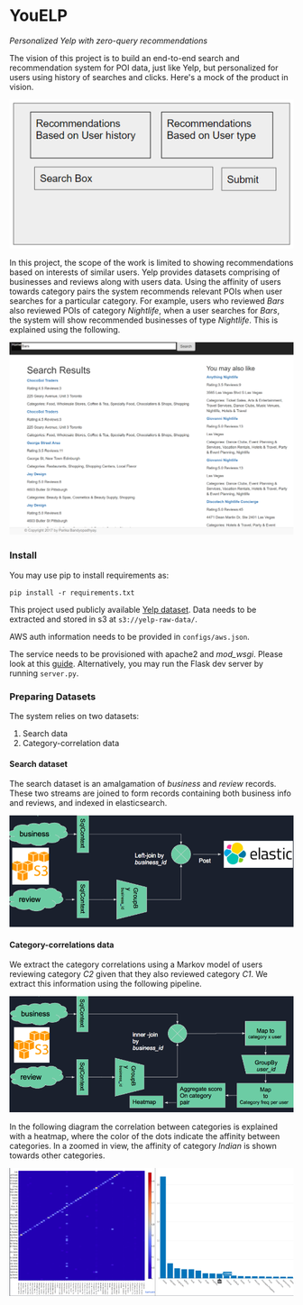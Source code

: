 # YouELP
_Personalized Yelp with zero-query recommendations_

The vision of this project is to build an end-to-end search and recommendation system for POI data, just like
Yelp, but personalized for users using history of searches and clicks. Here's a mock of the product in vision.

[vision]: https://github.com/pariban/YouELP/raw/master/images/vision.png "Vision"
![Vision][vision]

In this project, the scope of the work is limited to showing recommendations based on interests of similar users. Yelp provides
datasets comprising of businesses and reviews along with users data. Using the affinity of users towards category pairs
the system recommends relevant POIs when user searches for a particular category. For example, users who
reviewed _Bars_ also reviewed POIs of category _Nightlife_, when a user searches for _Bars_, the system will show
recommended businesses of type _Nightlife_. This is explained using the following.

[demo]: https://github.com/pariban/YouELP/raw/master/images/demo.png "Demo"
![Demo][demo]

### Install

You may use pip to install requirements as:
```
pip install -r requirements.txt
```

This project used publicly available [Yelp dataset](https://www.yelp.com/dataset).
Data needs to be extracted and stored in s3 at ```s3://yelp-raw-data/```.

AWS auth information needs to be provided in ```configs/aws.json```.

The service needs to be provisioned with apache2 and _mod_wsgi_. Please look at this
[guide](http://flask.pocoo.org/docs/0.12/deploying/mod_wsgi/). Alternatively, you may run
the Flask dev server by running ```server.py```.

### Preparing Datasets

The system relies on two datasets:
1. Search data
2. Category-correlation data

#### Search dataset

The search dataset is an amalgamation of _business_ and _review_ records. These two streams are joined to form records
containing both business info and reviews, and indexed in elasticsearch.

[ingestion-flow]: https://github.com/pariban/YouELP/raw/master/images/ingest.png "Ingestion Flow"
![Ingesting search dataset][ingestion-flow]

#### Category-correlations data

We extract the category correlations using a Markov model of users reviewing category _C2_ given that they also reviewed
category _C1_. We extract this information using the following pipeline.

[analysis-flow]: https://github.com/pariban/YouELP/raw/master/images/analysis.png "Analysis Flow"
![Analyzing dataset][analysis-flow]

In the following diagram the correlation between categories is explained with a heatmap, where the color of the dots
indicate the affinity between categories. In a zoomed in view, the affinity of category _Indian_ is shown towards other
categories.

[category-correlation]: https://github.com/pariban/YouELP/raw/master/images/correlation.png "Category Correlation"
![Category Correlations][category-correlation]
